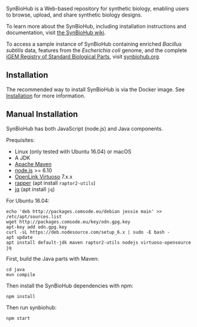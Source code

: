 SynBioHub is a Web-based repository for synthetic biology, enabling users to browse, upload, and share synthetic biology designs.

To learn more about the SynBioHub, including installation instructions and documentation, visit [the SynBioHub wiki](http://wiki.synbiohub.org).
 
To access a sample instance of SynBioHub containing enriched _Bacillus subtilis_ data, features from the _Escherichia coli_ genome, and the complete [iGEM Registry of Standard Biological Parts](http://parts.igem.org/Main_Page), visit [synbiohub.org](http://synbiohub.org).


Installation
------------

The recommended way to install SynBioHub is via the Docker image.  See [Installation](http://wiki.synbiohub.org/wiki/Installation) for more information.


Manual Installation
-------------------

SynBioHub has both JavaScript (node.js) and Java components.

Prequisites:

* Linux (only tested with Ubuntu 16.04) or macOS
* A JDK
* [Apache Maven](https://maven.apache.org/)
* [node.js](https://nodejs.org/en/) >= 6.10
* [OpenLink Virtuoso](https://github.com/openlink/virtuoso-opensource) 7.x.x
* [rapper](http://librdf.org/raptor/rapper.html) (apt install `raptor2-utils`)
* [jq](https://stedolan.github.io/jq/) (apt install `jq`)

For Ubuntu 16.04:

    echo 'deb http://packages.comsode.eu/debian jessie main' >> /etc/apt/sources.list
    wget http://packages.comsode.eu/key/odn.gpg.key
    apt-key add odn.gpg.key
    curl -sL https://deb.nodesource.com/setup_6.x | sudo -E bash -
    apt update
    apt install default-jdk maven raptor2-utils nodejs virtuoso-opensource jq

First, build the Java parts with Maven:

    cd java
    mvn compile

Then install the SynBioHub dependencies with npm:

    npm install

Then run synbiohub:

    npm start







 
